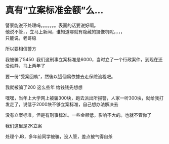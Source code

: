 # 真有“立案标准金额”么...


警察能说不处理吗。。。。。。。表面的话要说好啊。<br />
他说不管，，立马上新闻，谁知道哪就有隐藏的摄像机呢，，，，<br />
只能说，老哥稳

所以要相信警方

我被骗了5450&nbsp;&nbsp;我们这刑事立案标准是6000，当时立了一个行政案件，到现在还没动静，马上两年了

要一份“受案回執”，然後以這個爲依據去走保險流程吧。

我就被骗了200 这么些年 给钱钱先想想

嘿嘿，当年上大学网上被骗300块，跑去派出所报警，人家一听300块，就给我打发走了，说低于2000块不够立案标准，自己想办法解决去<img src="static/image/smiley/default/lol.gif" smilieid="12" border="0" alt="" />

没有立案标准，但是有刑事标准。一些金额低，影响不大的。也就不管你了<img id="aimg_S4538" onclick="zoom(this, this.src, 0, 0, 0)" class="zoom" src="https://cdn.jsdelivr.net/gh/hishis/forum-master/public/images/patch.gif" onmouseover="img_onmouseoverfunc(this)" onload="thumbImg(this)" border="0" alt="" />

我们这里是2K立案

处理个JB，多年前同学被骗，没人管，差点被气得自杀
